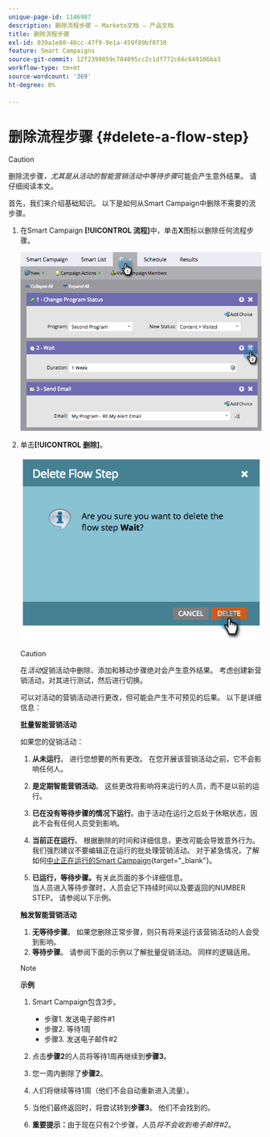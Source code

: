 ```yaml
---
unique-page-id: 1146987
description: 删除流程步骤 — Marketo文档 — 产品文档
title: 删除流程步骤
exl-id: 039a1e80-48cc-47f9-9e1a-459f89bf0730
feature: Smart Campaigns
source-git-commit: 12f2399859c784095cc2c1df772c66c649106ba3
workflow-type: tm+mt
source-wordcount: '369'
ht-degree: 0%

---
```


# 删除流程步骤 {#delete-a-flow-step}

>[!CAUTION]
>
>删除流步骤&#x200B;_，尤其是从活动的智能营销活动中等待步骤_&#x200B;可能会产生意外结果。 请仔细阅读本文。

首先，我们来介绍基础知识。 以下是如何从Smart Campaign中删除不需要的流步骤。

1. 在Smart Campaign **[!UICONTROL 流程]**&#x200B;中，单击&#x200B;**X**&#x200B;图标以删除任何流程步骤。

   ![](assets/delete-a-flow-step-1.png)

1. 单击&#x200B;**[!UICONTROL 删除]**。

   ![](assets/delete-a-flow-step-2.png)

   >[!CAUTION]
   >
   >在&#x200B;_活动_&#x200B;促销活动中删除、添加和移动步骤绝对会产生意外结果。 考虑创建新营销活动，对其进行测试，然后进行切换。

   可以对活动的营销活动进行更改，但可能会产生不可预见的后果。 以下是详细信息：

   **批量智能营销活动**

   如果您的促销活动：

   1. **从未运行**。 进行您想要的所有更改。 在您开展该营销活动之前，它不会影响任何人。
   1. **是定期智能营销活动**。 这些更改将影响将来运行的人员，而不是以前的运行。
   1. **已在没有等待步骤的情况下运行**。由于活动在运行之后处于休眠状态，因此不会有任何人员受到影响。
   1. **当前正在运行**。 根据删除的时间和详细信息，更改可能会导致意外行为。 我们强烈建议不要编辑正在运行的批处理营销活动。 对于紧急情况，了解如何[中止正在运行的Smart Campaign](/help/marketo/product-docs/core-marketo-concepts/smart-campaigns/using-smart-campaigns/abort-a-smart-campaign.md){target="_blank"}。

   1. **已运行，等待步骤。**&#x200B;有关此页面的多个详细信息。\
      当人员进入等待步骤时，人员会记下持续时间以及要返回的NUMBER STEP。 请参阅以下示例。

   **触发智能营销活动**

   1. **无等待步骤**。 如果您删除正常步骤，则只有将来运行该营销活动的人会受到影响。
   1. **等待步骤**。 请参阅下面的示例以了解批量促销活动。 同样的逻辑适用。

   >[!NOTE]
   >
   >**示例**
   >
   >1. Smart Campaign包含3步。
   >    * 步骤1. 发送电子邮件#1
   >    * 步骤2. 等待1周
   >    * 步骤3. 发送电子邮件#2
   >
   >1. 点击&#x200B;**步骤2**&#x200B;的人员将等待1周再继续到&#x200B;**步骤3**。
   >1. 您一周内删除了&#x200B;**步骤2**。
   >1. 人们将继续等待1周（他们不会自动重新进入流量）。
   >1. 当他们最终返回时，将尝试转到&#x200B;**步骤3**。 他们不会找到的。
   >1. **重要提示：**&#x200B;由于现在只有2个步骤，人员&#x200B;_将不会收到电子邮件#2_。
